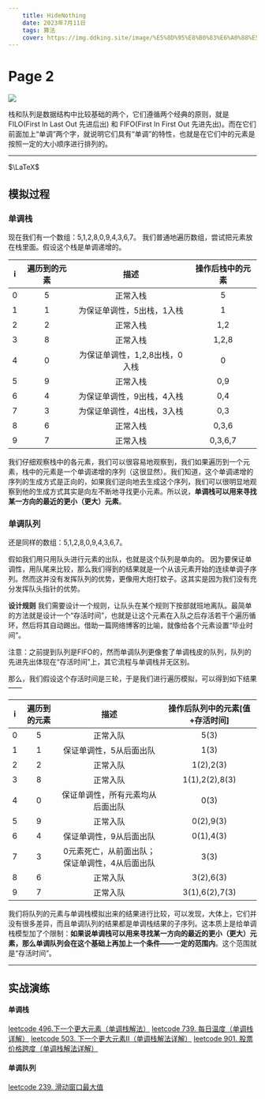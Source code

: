 ```yaml
---
    title: HideNothing
    date: 2023年7月11日
    tags: 算法
    cover: https://img.ddking.site/image/%E5%8D%95%E8%B0%83%E6%A0%88%E5%92%8C%E5%8D%95%E8%B0%83%E9%98%9F%E5%88%97.jpg
---
```

# Page 2
<img src = "https://img.ddking.site/image/%E5%8D%95%E8%B0%83%E6%A0%88%E5%92%8C%E5%8D%95%E8%B0%83%E9%98%9F%E5%88%97.jpg"></img>

栈和队列是数据结构中比较基础的两个，它们遵循两个经典的原则，就是FILO(First In Last Out 先进后出) 和 FIFO(First In First Out 先进先出)。而在它们前面加上“单调”两个字，就说明它们具有“单调”的特性，也就是在它们中的元素是按照一定的大小顺序进行排列的。
***
$\LaTeX$

## 模拟过程
### 单调栈
现在我们有一个数组：5,1,2,8,0,9,4,3,6,7。
我们普通地遍历数组，尝试把元素放在栈里面。假设这个栈是单调递增的。

|   i   | 遍历到的元素 |              描述              | 操作后栈中的元素 |
| :---: | :----------: | :----------------------------: | :--------------: |
|   0   |      5       |            正常入栈            |        5         |
|   1   |      1       |   为保证单调性，5出栈，1入栈   |        1         |
|   2   |      2       |            正常入栈            |       1,2        |
|   3   |      8       |            正常入栈            |      1,2,8       |
|   4   |      0       | 为保证单调性，1,2,8出栈，0入栈 |        0         |
|   5   |      9       |            正常入栈            |       0,9        |
|   6   |      4       |   为保证单调性，9出栈，4入栈   |       0,4        |
|   7   |      3       |   为保证单调性，4出栈，3入栈   |       0,3        |
|   8   |      6       |            正常入栈            |      0,3,6       |
|   9   |      7       |            正常入栈            |     0,3,6,7      |
   
   
我们仔细观察栈中的各元素，我们可以很容易地观察到，我们如果遍历到一个元素，栈中的元素是一个单调递增的序列（这很显然）。我们知道，这个单调递增的序列的生成方式是正向的，如果我们逆向地去生成这个序列，我们可以很明显地观察到他的生成方式其实是向左不断地寻找更小元素。所以说，**单调栈可以用来寻找某一方向的最近的更小（更大）元素**。

### 单调队列
还是同样的数组：5,1,2,8,0,9,4,3,6,7。

假如我们用只用队头进行元素的出队，也就是这个队列是单向的。
因为要保证单调性，用队尾来比较，那么我们得到的结果就是一个从该元素开始的连续单调子序列。然而这并没有发挥队列的优势，更像用大炮打蚊子。这其实是因为我们没有充分发挥队头指针的优势。

**设计规则** 
我们需要设计一个规则，让队头在某个规则下按部就班地离队。最简单的方法就是设计一个“存活时间”，也就是让这个元素在入队之后存活若干个遍历循环，然后将其自动踢出。借助一篇网络博客的比喻，就像给各个元素设置“毕业时间”。

注意：之前提到队列是FIFO的，然而单调队列更像套了单调栈皮的队列，队列的先进先出体现在“存活时间”上，其它流程与单调栈并无区别。

那么，我们假设这个存活时间是三轮，于是我们进行遍历模拟，可以得到如下结果——

|   i   | 遍历到的元素 |                      描述                      | 操作后队列中的元素[值+存活时间] |
| :---: | :----------: | :--------------------------------------------: | :-----------------------------: |
|   0   |      5       |                    正常入队                    |              5(3)               |
|   1   |      1       |            保证单调性，5从后面出队             |              1(3)               |
|   2   |      2       |                    正常入队                    |            1(2),2(3)            |
|   3   |      8       |                    正常入队                    |         1(1),2(2),8(3)          |
|   4   |      0       |        保证单调性，所有元素均从后面出队        |              0(3)               |
|   5   |      9       |                    正常入队                    |            0(2),9(3)            |
|   6   |      4       |            保证单调性，9从后面出队             |            0(1),4(3)            |
|   7   |      3       | 0元素死亡，从前面出队；保证单调性，4从后面出队 |              3(3)               |
|   8   |      6       |                    正常入队                    |            3(2),6(3)            |
|   9   |      7       |                    正常入队                    |         3(1),6(2),7(3)          |
   

我们将队列的元素与单调栈模拟出来的结果进行比较，可以发现，大体上，它们并没有很多差异，而且单调队列的结果都是单调栈结果的子序列。这本质上是给单调栈模型加了个限制：**如果说单调栈可以用来寻找某一方向的最近的更小（更大）元素，那么单调队列会在这个基础上再加上一个条件——一定的范围内**。这个范围就是“存活时间”。
***
## 实战演练

#### 单调栈
<a href="https://leetcode.cn/problems/next-greater-element-i/">leetcode 496.下一个更大元素（单调栈解法）</a>
<a href="https://leetcode.cn/problems/daily-temperatures/">leetcode 739. 每日温度（单调栈详解）</a>
<a href="https://leetcode.cn/problems/next-greater-element-ii/">leetcode 503. 下一个更大元素Ⅱ（单调栈解法详解）</a>
<a href="https://leetcode.cn/problems/online-stock-span/">leetcode 901. 股票价格跨度（单调栈解法详解）</a>

#### 单调队列
<a href="https://leetcode-cn.com/problems/sliding-window-maximum/">leetcode 239. 滑动窗口最大值</a>